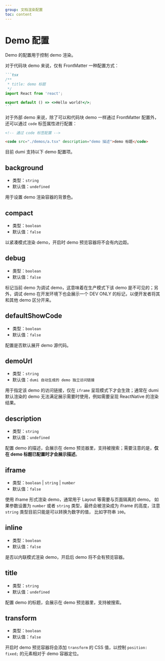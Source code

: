 ```yaml
---
group: 文档渲染配置
toc: content
---
```


# Demo 配置

Demo 的配置用于控制 demo 渲染。

对于代码块 demo 来说，仅有 FrontMatter 一种配置方式：

````md
```tsx
/**
 * title: demo 标题
 */
import React from 'react';

export default () => <>Hello world!</>;
```
````


对于外部 demo 来说，除了可以和代码块 demo 一样通过 FrontMatter 配置外，还可以通过 `code` 标签属性进行配置：

```md
<!-- 通过 code 标签配置 -->

<code src="./demos/a.tsx" description="demo 描述">demo 标题</code>
```

目前 dumi 支持以下 demo 配置项。

## background

- 类型：`string`
- 默认值：`undefined`

用于设置 demo 渲染容器的背景色。

## compact

- 类型：`boolean`
- 默认值：`false`

以紧凑模式渲染 demo，开启时 demo 预览容器将不会有内边距。

## debug

- 类型：`boolean`
- 默认值：`false`

标记当前 demo 为调试 demo，这意味着在生产模式下该 demo 是不可见的；另外，调试 demo 在开发环境下也会展示一个 DEV ONLY 的标记，以便开发者将其和其他 demo 区分开来。

## defaultShowCode

- 类型：`boolean`
- 默认值：`false`

配置是否默认展开 demo 源代码。

## demoUrl

- 类型：`string`
- 默认值：`dumi 自动生成的 demo 独立访问链接`

用于指定该 demo 的访问链接，仅在 `iframe` 呈现模式下才会生效；通常在 dumi 默认渲染的 demo 无法满足展示需要时使用，例如需要呈现 ReactNative 的渲染结果。

## description

- 类型：`string`
- 默认值：`undefined`

配置 demo 的描述，会展示在 demo 预览器里，支持被搜索；需要注意的是，**仅在 demo 标题已配置时才会展示描述**。

## iframe

- 类型：`boolean` | `string` | `number`
- 默认值：`false`

使用 iframe 形式渲染 demo，通常用于 Layout 等需要与页面隔离的 demo。 如果参数设置为 `number` 或者 `string` 类型，最终会被渲染成为 iframe 的高度，注意 `string` 类型目前只能是可以转换为数字的值， 比如字符串 `100`。

## inline

- 类型：`boolean`
- 默认值：`false`

是否以内联模式渲染 demo，开启后 demo 将不会有预览容器。

## title

- 类型：`string`
- 默认值：`undefined`

配置 demo 的标题，会展示在 demo 预览器里，支持被搜索。

## transform

- 类型：`boolean`
- 默认值：`false`

开启时 demo 预览容器将会添加 `transform` 的 CSS 值，以控制 `position: fixed;` 的元素相对于 demo 容器定位。
